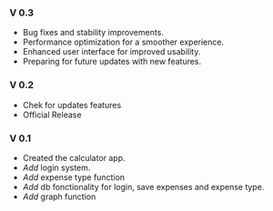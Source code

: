 ### V 0.3
- Bug fixes and stability improvements.
- Performance optimization for a smoother experience.
- Enhanced user interface for improved usability.
- Preparing for future updates with new features.
### V 0.2
- Chek for updates features
- Official Release
### V 0.1
- Created the calculator app.
- *Add* login system.
- *Add* expense type function
- *Add* db fonctionality for login, save expenses and expense type.
- *Add* graph function
